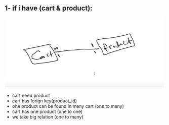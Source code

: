 ## 1-  if i have (cart & product):

![cart_product](images/cart_product.png)

- cart need product
- cart has forign key(product_id)
- one product can be found in many cart (one to many)
- cart has one product (one to one)
- we take big relation (one to many)
